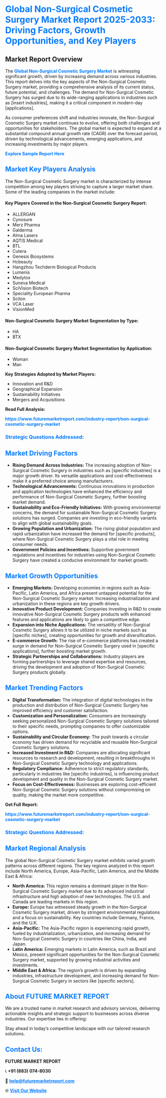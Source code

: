 <h1 style="color: #007BFF;">Global Non-Surgical Cosmetic Surgery Market Report 2025-2033: Driving Factors, Growth Opportunities, and Key Players</h1>

<section id="overview">
<h2>Market Report Overview</h2>
<p>The <a href="https://www.futuremarketreport.com/industry-report/non-surgical-cosmetic-surgery-market" style="color: #007BFF; text-decoration: none;"><strong>Global Non-Surgical Cosmetic Surgery Market</strong></a> is witnessing significant growth, driven by increasing demand across various industries. This report delves into the key aspects of the Non-Surgical Cosmetic Surgery market, providing a comprehensive analysis of its current status, future potential, and challenges. The demand for Non-Surgical Cosmetic Surgery has surged due to its wide-ranging applications in industries such as [insert industries], making it a critical component in modern-day [applications].</p>
<p>As consumer preferences shift and industries innovate, the Non-Surgical Cosmetic Surgery market continues to evolve, offering both challenges and opportunities for stakeholders. The global market is expected to expand at a substantial compound annual growth rate (CAGR) over the forecast period, driven by technological advancements, emerging applications, and increasing investments by major players.</p>
</section>

<section id="overview">
<p><a href="https://www.futuremarketreport.com/request-sample/reportId=106790" style="color: #007BFF; text-decoration: none;"><strong>Explore Sample Report Here</strong></a></p>
</section>

<section id="key-players">
<h2 style="color: #007BFF;">Market Key Players Analysis</h2>
<p>The Non-Surgical Cosmetic Surgery market is characterized by intense competition among key players striving to capture a larger market share. Some of the leading companies in the market include:</p>
<h4>Key Players Covered in the Non-Surgical Cosmetic Surgery Report:</h4>
<ul><li>ALLERGAN</li><li>Cynosure</li><li>Merz Pharma</li><li>Galderma</li><li>Alma Lasers</li><li>AQTIS Medical</li><li>BTL</li><li>Cutera</li><li>Genesis Biosystems</li><li>Hcbeauty</li><li>Hangzhou Techderm Biological Products</li><li>Lumenis</li><li>Medytox</li><li>Suneva Medical</li><li>SciVision Biotech</li><li>Speciality European Pharma</li><li>Sciton</li><li>VCA Laser</li><li>VisionMed</li></ul>
<h4>Non-Surgical Cosmetic Surgery Market Segmentation by Type:</h4>
<ul><li>HA</li><li>BTX</li></ul>

<h4>Non-Surgical Cosmetic Surgery Market Segmentation by Application:</h4>
<ul><li>Woman</li><li>Man</li></ul>
<p><strong>Key Strategies Adopted by Market Players:</strong></p>
<ul>
<li>Innovation and R&D</li>
<li>Geographical Expansion</li>
<li>Sustainability Initiatives</li>
<li>Mergers and Acquisitions</li>
</ul>
</section>

<section>
<p><strong>Read Full Analysis: </strong></p><a href="https://www.futuremarketreport.com/industry-report/non-surgical-cosmetic-surgery-market" style="color: #007BFF; text-decoration: none;"><strong>https://www.futuremarketreport.com/industry-report/non-surgical-cosmetic-surgery-market</strong></a>
<h3 style="color: #007BFF;">Strategic Questions Addressed:</h3>
</section>

<section id="driving-factors">
<h2 style="color: #007BFF;">Market Driving Factors</h2>
<ul>
<li><strong>Rising Demand Across Industries:</strong> The increasing adoption of Non-Surgical Cosmetic Surgery in industries such as [specific industries] is a major growth driver. Its versatile applications and cost-effectiveness make it a preferred choice among manufacturers.</li>
<li><strong>Technological Advancements:</strong> Continuous innovations in production and application technologies have enhanced the efficiency and performance of Non-Surgical Cosmetic Surgery, further boosting market demand.</li>
<li><strong>Sustainability and Eco-Friendly Initiatives:</strong> With growing environmental concerns, the demand for sustainable Non-Surgical Cosmetic Surgery solutions has surged. Companies are investing in eco-friendly variants to align with global sustainability goals.</li>
<li><strong>Growing Population and Urbanization:</strong> The rising global population and rapid urbanization have increased the demand for [specific products], where Non-Surgical Cosmetic Surgery plays a vital role in meeting consumer needs.</li>
<li><strong>Government Policies and Incentives:</strong> Supportive government regulations and incentives for industries using Non-Surgical Cosmetic Surgery have created a conducive environment for market growth.</li>
</ul>
</section>

<section id="growth-opportunities">
<h2 style="color: #007BFF;">Market Growth Opportunities</h2>
<ul>
<li><strong>Emerging Markets:</strong> Developing economies in regions such as Asia-Pacific, Latin America, and Africa present untapped potential for the Non-Surgical Cosmetic Surgery market. Increasing industrialization and urbanization in these regions are key growth drivers.</li>
<li><strong>Innovative Product Development:</strong> Companies investing in R&D to create innovative Non-Surgical Cosmetic Surgery products with enhanced features and applications are likely to gain a competitive edge.</li>
<li><strong>Expansion into Niche Applications:</strong> The versatility of Non-Surgical Cosmetic Surgery allows it to be utilized in niche markets such as [specific niches], creating opportunities for growth and diversification.</li>
<li><strong>E-commerce Growth:</strong> The rise of e-commerce platforms has created a surge in demand for Non-Surgical Cosmetic Surgery used in [specific applications], further boosting market growth.</li>
<li><strong>Strategic Partnerships and Collaborations:</strong> Industry players are forming partnerships to leverage shared expertise and resources, driving the development and adoption of Non-Surgical Cosmetic Surgery products globally.</li>
</ul>
</section>

<section id="trending-factors">
<h2 style="color: #007BFF;">Market Trending Factors</h2>
<ul>
<li><strong>Digital Transformation:</strong> The integration of digital technologies in the production and distribution of Non-Surgical Cosmetic Surgery has improved efficiency and customer satisfaction.</li>
<li><strong>Customization and Personalization:</strong> Consumers are increasingly seeking personalized Non-Surgical Cosmetic Surgery solutions tailored to their specific needs, prompting companies to offer customizable options.</li>
<li><strong>Sustainability and Circular Economy:</strong> The push towards a circular economy has driven demand for recyclable and reusable Non-Surgical Cosmetic Surgery solutions.</li>
<li><strong>Increased Investment in R&D:</strong> Companies are allocating significant resources to research and development, resulting in breakthroughs in Non-Surgical Cosmetic Surgery technology and applications.</li>
<li><strong>Regulatory Compliance:</strong> Adherence to strict regulatory standards, particularly in industries like [specific industries], is influencing product development and quality in the Non-Surgical Cosmetic Surgery market.</li>
<li><strong>Focus on Cost-Effectiveness:</strong> Businesses are exploring cost-efficient Non-Surgical Cosmetic Surgery solutions without compromising on quality, making the market more competitive.</li>
</ul>
</section>

<section>
<p><strong>Get Full Report: </strong></p><a href="https://www.futuremarketreport.com/industry-report/non-surgical-cosmetic-surgery-market" style="color: #007BFF; text-decoration: none;"><strong>https://www.futuremarketreport.com/industry-report/non-surgical-cosmetic-surgery-market</strong></a>
<h3 style="color: #007BFF;">Strategic Questions Addressed:</h3>
</section>


<section id="regional-analysis">
<h2 style="color: #007BFF;">Market Regional Analysis</h2>
<p>The global Non-Surgical Cosmetic Surgery market exhibits varied growth patterns across different regions. The key regions analyzed in this report include North America, Europe, Asia-Pacific, Latin America, and the Middle East & Africa:</p>
<ul>
<li><strong>North America:</strong> This region remains a dominant player in the Non-Surgical Cosmetic Surgery market due to its advanced industrial infrastructure and high adoption of new technologies. The U.S. and Canada are leading markets in this region.</li>
<li><strong>Europe:</strong> Europe has witnessed steady growth in the Non-Surgical Cosmetic Surgery market, driven by stringent environmental regulations and a focus on sustainability. Key countries include Germany, France, and the U.K.</li>
<li><strong>Asia-Pacific:</strong> The Asia-Pacific region is experiencing rapid growth, fueled by industrialization, urbanization, and increasing demand for Non-Surgical Cosmetic Surgery in countries like China, India, and Japan.</li>
<li><strong>Latin America:</strong> Emerging markets in Latin America, such as Brazil and Mexico, present significant opportunities for the Non-Surgical Cosmetic Surgery market, supported by growing industrial activities and investments.</li>
<li><strong>Middle East & Africa:</strong> The region’s growth is driven by expanding industries, infrastructure development, and increasing demand for Non-Surgical Cosmetic Surgery in sectors like [specific sectors].</li>
</ul>
</section>

<footer>
<h2 style="color: #007BFF;">About FUTURE MARKET REPORT</h2>
<p>We are a trusted name in market research and advisory services, delivering actionable insights and strategic support to businesses across diverse industries. Our expertise lies in offering:</p>

<p>Stay ahead in today’s competitive landscape with our tailored research solutions.</p>

<h2 style="color: #007BFF;">Contact Us:</h2>
<p><strong>FUTURE MARKET REPORT</strong></p>
<p>📞 <strong>+91 (883) 074-8030</strong></p>
<p>📧 <strong><a href="mailto:help@futuremarketreport.com" style="color: #007BFF;">help@futuremarketreport.com</a></strong></p>
<p>🌐 <strong><a href="https://www.futuremarketreport.com/" style="color: #007BFF;">Visit Our Website</a></strong></p>
</footer>